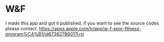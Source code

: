 # W&F
I made this app and got it published, if you want to see the source codes please contact.
https://apps.apple.com/tr/app/w-f-spor-fitness-program%C4%B1/id6738278601?l=tr
